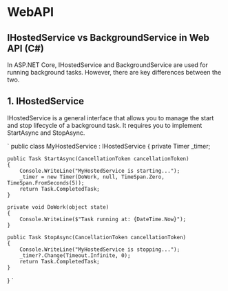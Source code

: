 # WebAPI

## IHostedService vs BackgroundService in Web API (C#)
In ASP.NET Core, IHostedService and BackgroundService are used for running background tasks. However, there are key differences between the two.

## 1. IHostedService
IHostedService is a general interface that allows you to manage the start and stop lifecycle of a background task. It requires you to implement StartAsync and StopAsync.

`
public class MyHostedService : IHostedService
{
    private Timer _timer;

    public Task StartAsync(CancellationToken cancellationToken)
    {
        Console.WriteLine("MyHostedService is starting...");
        _timer = new Timer(DoWork, null, TimeSpan.Zero, TimeSpan.FromSeconds(5));
        return Task.CompletedTask;
    }

    private void DoWork(object state)
    {
        Console.WriteLine($"Task running at: {DateTime.Now}");
    }

    public Task StopAsync(CancellationToken cancellationToken)
    {
        Console.WriteLine("MyHostedService is stopping...");
        _timer?.Change(Timeout.Infinite, 0);
        return Task.CompletedTask;
    }
}
`

